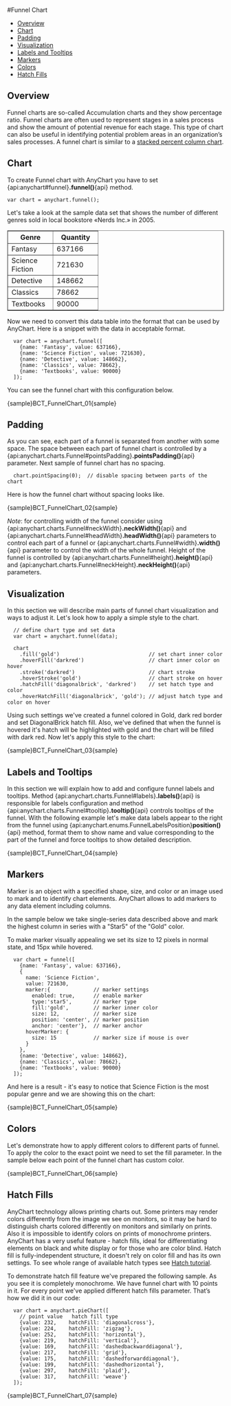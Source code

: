 #Funnel Chart

* [Overview](#overview)
* [Chart](#chart)
* [Padding](#padding)
* [Visualization](#visualization)
* [Labels and Tooltips](#labels_and_tooltips)
* [Markers](#markers)
* [Colors](#colors)
* [Hatch Fills](#hatch_fills)

## Overview

Funnel charts are so-called Accumulation charts and they show percentage ratio. Funnel charts are often used to represent stages in a sales process and show the amount of potential revenue for each stage. This type of chart can also be useful in identifying potential problem areas in an organization’s sales processes. A funnel chart is similar to a [stacked percent column chart](../Basic_Charts_Types/Percent_Stacked_Bar-Column_Charts).

## Chart

To create Funnel chart with AnyChart you have to set {api:anychart#funnel}**.funnel()**{api} method.

```
var chart = anychart.funnel();
```

Let's take a look at the sample data set that shows the number of different genres sold in local bookstore «Nerds Inc.» in 2005.


<table width="287" border="1" class="dtTABLE">
<tbody><tr>
<th width="88"><b>Genre</b></th>
<th width="88"><b>Quantity</b></th>
</tr>
<tr>
<td>Fantasy</td>
<td>637166</td>
</tr>
<tr>
<td>Science Fiction</td>
<td>721630</td>
</tr>
<tr>
<td>Detective</td>
<td>148662</td>
</tr>
<tr>
<td>Classics</td>
<td>78662</td>
</tr>
<tr>
<td>Textbooks</td>
<td>90000</td>
</tr>
</tbody></table>

Now we need to convert this data table into the format that can be used by AnyChart. Here is a snippet with the data in acceptable format.

```
  var chart = anychart.funnel([
    {name: 'Fantasy', value: 637166},
    {name: 'Science Fiction', value: 721630},
    {name: 'Detective', value: 148662},
    {name: 'Classics', value: 78662},
    {name: 'Textbooks', value: 90000}
  ]);
```

You can see the funnel chart with this configuration below.

{sample}BCT\_FunnelChart\_01{sample}

## Padding

As you can see, each part of a funnel is separated from another with some space. The space between each part of funnel chart is controlled by a {api:anychart.charts.Funnel#pointsPadding}**.pointsPadding()**{api} parameter. Next sample of funnel chart has no spacing.

```
  chart.pointSpacing(0);  // disable spacing between parts of the chart
```

Here is how the funnel chart without spacing looks like.

{sample}BCT\_FunnelChart\_02{sample}

*Note*: for controlling width of the funnel consider using {api:anychart.charts.Funnel#neckWidth}**.neckWidth()**{api} and {api:anychart.charts.Funnel#headWidth}**.headWidth()**{api} parameters to control each part of a funnel or {api:anychart.charts.Funnel#width}**.width()**{api} parameter to control the width of the whole funnel. Height of the funnel is controlled by {api:anychart.charts.Funnel#height}**.height()**{api} and {api:anychart.charts.Funnel#neckHeight}**.neckHeight()**{api} parameters.

## Visualization

In this section we will describe main parts of funnel chart visualization and ways to adjust it. Let's look how to apply a simple style to the chart.

```
  // define chart type and set data
  var chart = anychart.funnel(data);
  
  chart
    .fill('gold')                             // set chart inner color
    .hoverFill('darkred')                     // chart inner color on hover
    .stroke('darkred')                        // chart stroke
    .hoverStroke('gold')                      // chart stroke on hover
    .hatchFill('diagonalbrick', 'darkred')    // set hatch type and color
    .hoverHatchFill('diagonalbrick', 'gold'); // adjust hatch type and color on hover
```

Using such settings we've created a funnel colored in Gold, dark red border and set DiagonalBrick hatch fill. Also, we've defined that when the funnel is hovered it's hatch will be highlighted with gold and the chart will be filled with dark red. Now let's apply this style to the chart:

{sample}BCT\_FunnelChart\_03{sample}

## Labels and Tooltips

In this section we will explain how to add and configure funnel labels and tooltips.
Method {api:anychart.charts.Funnel#labels}**.labels()**{api} is responsible for labels configuration and method {api:anychart.charts.Funnel#tooltip}**.tooltip()**{api} controls tooltips of the funnel. With the following example let's make data labels appear to the right from the funnel using {api:anychart.enums.FunnelLabelsPosition}**position()**{api} method, format them to show name and value corresponding to the part of the funnel and force tooltips to show detailed description.

{sample}BCT\_FunnelChart\_04{sample}

## Markers

Marker is an object with a specified shape, size, and color or an image used to mark and to identify chart elements. AnyChart allows to add markers to any data element including columns.
  
  
In the sample below we take single-series data described above and mark the highest column in series with a "Star5" of the "Gold" color.
  
  
To make marker visually appealing we set its size to 12 pixels in normal state, and 15px while hovered.

```
  var chart = funnel([
    {name: 'Fantasy', value: 637166},
    {
      name: 'Science Fiction', 
      value: 721630,
      marker:{              // marker settings
        enabled: true,      // enable marker
        type:'star5',       // marker type
        fill:'gold',        // marker inner color
        size: 12,           // marker size
        position: 'center', // marker position
        anchor: 'center'},  // marker anchor
      hoverMarker: {
        size: 15            // marker size if mouse is over
      }
    },
    {name: 'Detective', value: 148662},
    {name: 'Classics', value: 78662},
    {name: 'Textbooks', value: 90000}
  ]);
```

And here is a result - it's easy to notice that Science Fiction is the most popular genre and we are showing this on the chart:

{sample}BCT\_FunnelChart\_05{sample}

## Colors

Let's demonstrate how to apply different colors to different parts of funnel. To apply the color to the exact point we need to set the fill parameter. In the sample below each point of the funnel chart has custom color.

{sample}BCT\_FunnelChart\_06{sample}

## Hatch Fills

AnyChart technology allows printing charts out. Some printers may render colors differently from the image we see on monitors, so it may be hard to distinguish charts colored differently on monitors and similarly on prints. Also it is impossible to identify colors on prints of monochrome printers. AnyChart has a very useful feature - hatch fills, ideal for differentiating elements on black and white display or for those who are color blind. Hatch fill is fully-independent structure, it doesn't rely on color fill and has its own settings. To see whole range of available hatch types see [Hatch tutorial](../Appearance_Settings/Hatch_Fill). 
  
  
To demonstrate hatch fill feature we've prepared the following sample. As you see it is completely monochrome. We have funnel chart with 10 points in it. For every point we've applied different hatch fills parameter. That’s how we did it in our code:

```
  var chart = anychart.pieChart([
    // point value   hatch fill type
    {value: 232,    hatchFill: 'diagonalcross'},
    {value: 224,    hatchFill: 'zigzag'},
    {value: 252,    hatchFill: 'horizontal'},
    {value: 219,    hatchFill: 'vertical'},
    {value: 169,    hatchFill: 'dashedbackwarddiagonal'},
    {value: 217,    hatchFill: 'grid'},
    {value: 175,    hatchFill: 'dashedforwarddiagonal'},
    {value: 199,    hatchFill: 'dashedhorizontal'},
    {value: 297,    hatchFill: 'plaid'},
    {value: 317,    hatchFill: 'weave'}
  ]);
```

{sample}BCT\_FunnelChart\_07{sample}